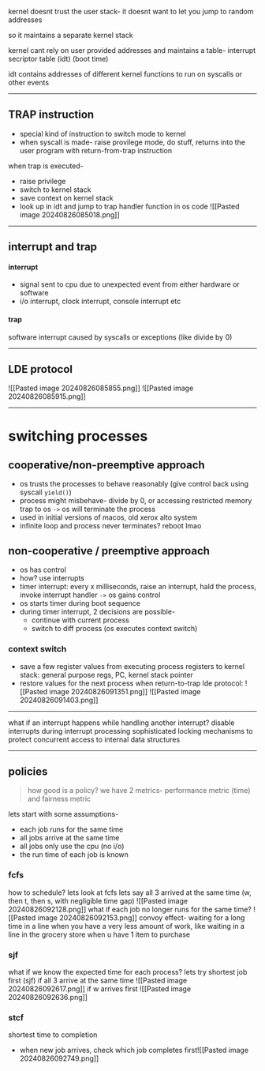 kernel doesnt trust the user stack- it doesnt want to let you jump to random addresses

so it maintains a separate kernel stack

kernel cant rely on  user provided addresses and maintains a table- interrupt secriptor table (idt) (boot time)

idt contains addresses of different kernel functions to run on syscalls or other events

___
## TRAP instruction
- special kind of instruction to switch mode to kernel
- when syscall is made- raise provilege mode, do stuff, returns into the user program with return-from-trap instruction

when trap is executed-
- raise privilege
- switch to kernel stack
- save context on kernel stack
- look up in idt and jump to trap handler function in os code
![[Pasted image 20240826085018.png]]

---
## interrupt and trap
#### interrupt
- signal sent to cpu due to unexpected event from either hardware or software
- i/o interrupt, clock interrupt, console interrupt etc
#### trap
software interrupt caused by syscalls or exceptions (like divide by 0)

___
## LDE protocol

![[Pasted image 20240826085855.png]]
![[Pasted image 20240826085915.png]]

---
# switching processes
## cooperative/non-preemptive approach
- os trusts the processes to behave reasonably (give control back using syscall `yield()`)
- process might misbehave- divide by 0, or accessing restricted memory
  trap to os `->` os will terminate the process
- used in initial versions of macos, old xerox alto system
- infinite loop and process never terminates? reboot lmao
## non-cooperative / preemptive approach
- os has control
- how? use interrupts
- timer interrupt: every x milliseconds, raise an interrupt, hald the process, invoke interrupt handler `->` os gains control
- os starts timer during boot sequence
- during timer interrupt, 2 decisions are possible-
  - continue with current process
  - switch to diff process (os executes context switch)
### context switch
- save a few register values from executing process registers to kernel stack: general purpose regs, PC, kernel stack pointer
- restore values for the next process when return-to-trap
lde protocol:
![[Pasted image 20240826091351.png]]
![[Pasted image 20240826091403.png]]

---
what if an interrupt happens while handling another interrupt?
	disable interrupts during interrupt processing
	sophisticated locking mechanisms to protect concurrent access to internal data structures

---
## policies

> how good is a policy?
	 we have 2 metrics- performance metric (time) and fairness metric

lets start with some assumptions-
- each job runs for the same time
- all jobs arrive at the same time
- all jobs only use the cpu (no i/o)
- the run time of each job is known

### fcfs
how to schedule? lets look at fcfs
lets say all 3 arrived at the same time (w, then t, then s, with negligible time gap)
![[Pasted image 20240826092128.png]]
what if each job no longer runs for the same time?
![[Pasted image 20240826092153.png]]
convoy effect- waiting for a long time in a line when you have a very less amount of work, like waiting in a line in the grocery store when u have 1 item to purchase
### sjf
what if we know the expected time for each process? lets try shortest job first (sjf)
if all 3 arrive at the same time
![[Pasted image 20240826092617.png]]
if w arrives first
![[Pasted image 20240826092636.png]]
### stcf
shortest time to completion
- when new job arrives, check which job completes first![[Pasted image 20240826092749.png]]
